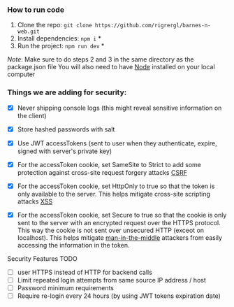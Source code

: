### How to run code
1. Clone the repo: `git clone https://github.com/rigrergl/barnes-n-web.git`
2. Install dependencies: `npm i` *
3. Run the project: `npm run dev`  *

*Note*: Make sure to do steps 2 and 3 in the same directory as the package.json file
You will also need to have [Node](https://nodejs.org/en/) installed on your local computer



### Things we are adding for security:

- [X] Never shipping console logs (this might reveal sensitive information on the client)
- [X] Store hashed passwords with salt 
- [X] Use JWT accessTokens (sent to user when they authenticate, expire, signed with server's private key)
- [X] For the accessToken cookie, set SameSite to Strict to add some protection against cross-site request forgery attacks [CSRF](https://developer.mozilla.org/en-US/docs/Glossary/CSRF)
- [X] For the accessToken cookie, set HttpOnly to true so that the token is only available to the server. This helps mitigate cross-site scripting attacks [XSS](https://developer.mozilla.org/en-US/docs/Web/Security/Types_of_attacks#cross-site_scripting_(xss))
- [X] For the accessToken cookie, set Secure to true so that the cookie is only sent to the server with an encrypted request over the HTTPS protocol. This way the cookie is not sent over unsecured HTTP (exceot on localhost). This helps mitigate [man-in-the-middle](https://developer.mozilla.org/en-US/docs/Glossary/MitM) attackers from easily accessing the information in the token.


Security Features TODO
- [ ] user HTTPS instead of HTTP for backend calls
- [ ] Limit repeated login attempts from same source IP address / host
- [ ] Password minimum requirements
- [ ] Require re-login every 24 hours (by using JWT tokens expiration date)
